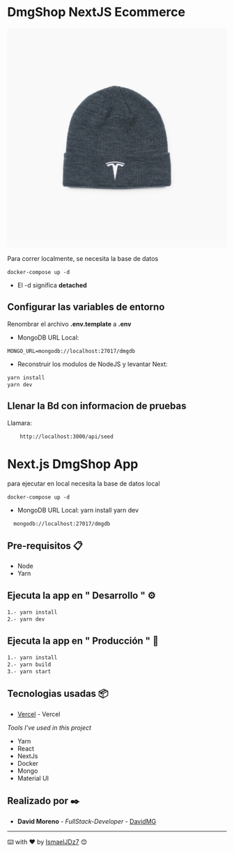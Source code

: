 # DmgShop NextJS Ecommerce

![Captura de la app](public/products/1623735-00-A_0_2000.jpg)

Para correr localmente, se necesita la base de datos

```
docker-compose up -d
```

- El -d significa **detached**

## Configurar las variables de entorno

Renombrar el archivo **.env.template** a **.env**

- MongoDB URL Local:

```
MONGO_URL=mongodb://localhost:27017/dmgdb
```

- Reconstruir los modulos de NodeJS y levantar Next:

```
yarn install
yarn dev
```

## Llenar la Bd con informacion de pruebas

Llamara:

```
    http://localhost:3000/api/seed
```

# Next.js DmgShop App

para ejecutar en local necesita la base de datos local

```
docker-compose up -d
```

- MongoDB URL Local:
  yarn install
  yarn dev

```
  mongodb://localhost:27017/dmgdb
```

## Pre-requisitos 📋

- Node
- Yarn

## Ejecuta la app en " Desarrollo " ⚙️

```
1.- yarn install
2.- yarn dev
```

## Ejecuta la app en " Producción " 🚀

```
1.- yarn install
2.- yarn build
3.- yarn start
```

## Tecnologias usadas 📦

- [Vercel](https://vercel.com/) - Vercel

_Tools I've used in this project_

- Yarn
- React
- NextJs
- Docker
- Mongo
- Material UI

## Realizado por ✒️

- **David Moreno** - _FullStack-Developer_ - [DavidMG](https://github.com/DavidMorenoGuirao)

---

⌨️ with ❤️ by [IsmaelJDz7](https://github.com/IsmaelJDz) 😊
